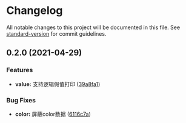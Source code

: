 # Changelog

All notable changes to this project will be documented in this file. See [standard-version](https://github.com/conventional-changelog/standard-version) for commit guidelines.

## 0.2.0 (2021-04-29)


### Features

* **value:** 支持逻辑假值打印 ([39a8fa1](https://github.com/lamovv/console-log-h5/commit/39a8fa1b158015442e78d110bb5ad7ff7ccad450))


### Bug Fixes

* **color:** 屏蔽color数据 ([6116c7a](https://github.com/lamovv/console-log-h5/commit/6116c7a1606fe65febd928b47d9b753aa19e23b3))
